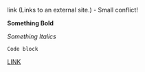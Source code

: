  link (Links to an external site.) - Small conflict!

**Something Bold**

*Something Italics*

    Code block

[LINK](https://creativecommons.org/)

